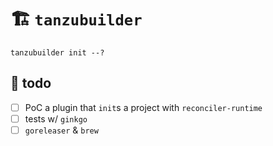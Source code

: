 # 🏗 `tanzubuilder`

```shell
tanzubuilder init --?
```

## 🚧 todo
* [ ] PoC a plugin that `init`s a project with `reconciler-runtime`
* [ ] tests w/ `ginkgo`
* [ ] `goreleaser` & `brew`
